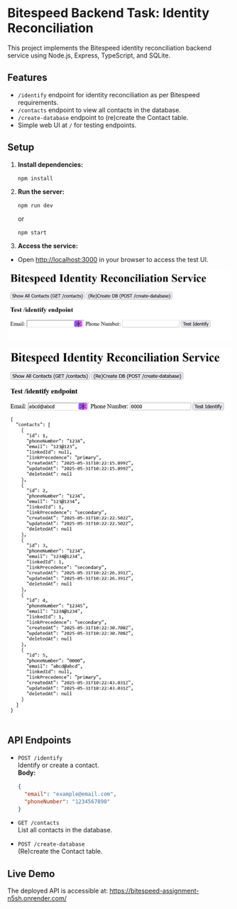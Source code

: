 # Bitespeed Backend Task: Identity Reconciliation

This project implements the Bitespeed identity reconciliation backend service using Node.js, Express, TypeScript, and SQLite.

## Features

- `/identify` endpoint for identity reconciliation as per Bitespeed requirements.
- `/contacts` endpoint to view all contacts in the database.
- `/create-database` endpoint to (re)create the Contact table.
- Simple web UI at `/` for testing endpoints.

## Setup

1. **Install dependencies:**
   ```
   npm install
   ```

2. **Run the server:**
   ```
   npm run dev
   ```
   or
   ```
   npm start
   ```

3. **Access the service:**
- Open [http://localhost:3000](http://localhost:3000) in your browser to access the test UI.

<p align="center">
    <img src="image-1.png" alt="UI" />
</p>

<p align="center">
    <img src="image-2.png" alt="UI-1" />
</p>

## API Endpoints

- `POST /identify`  
  Identify or create a contact.  
  **Body:**  
  ```json
  {
    "email": "example@email.com",
    "phoneNumber": "1234567890"
  }
  ```

- `GET /contacts`  
  List all contacts in the database.

- `POST /create-database`  
  (Re)create the Contact table.

## Live Demo

The deployed API is accessible at: https://bitespeed-assignment-n5sh.onrender.com/